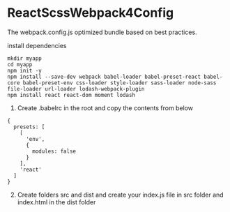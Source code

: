 # ReactScssWebpack4Config
The webpack.config.js optimized bundle based on best practices.

install dependencies

```
mkdir myapp
cd myapp
npm init -y
npm install --save-dev webpack babel-loader babel-preset-react babel-core babel-preset-env css-loader style-loader sass-loader node-sass file-loader url-loader lodash-webpack-plugin
npm install react react-dom moment lodash
```

1. Create .babelrc in the root and copy the contents from below

```
{
  presets: [
    [
      'env',
      {
        modules: false
      }
    ],
    'react'
  ]
}
```

2. Create folders src and dist and create your index.js file in src folder and index.html in the dist folder
